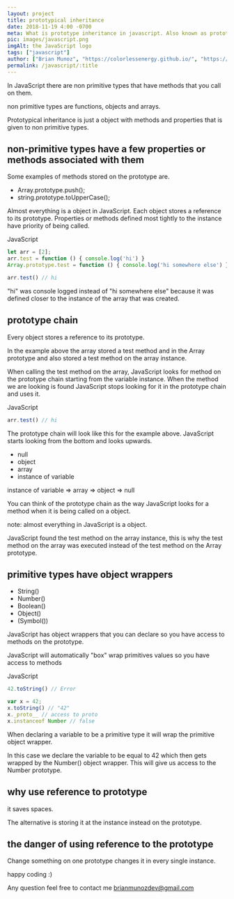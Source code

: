 ```yaml
---
layout: project
title: prototypical inheritance
date: 2018-11-19 4:00 -0700
meta: What is prototype inheritance in javascript. Also known as prototypical inheritance. It is just a object with methods and properties that is given to non-primitive types.
pic: images/javascript.png
imgAlt: the JavaScript logo
tags: ["javascript"]
author: ["Brian Munoz", "https://colorlessenergy.github.io/", "https://github.com/colorlessenergy"]
permalink: /javascript/:title
---
```


In JavaScript there are non primitive types that have methods that you call on them.

<span class="highlight__code">non primitive types</span> are functions, objects and arrays.

Prototypical inheritance is just a object with methods and properties that is given to non primitive types.

## non-primitive types have a few properties or methods associated with them

Some examples of methods stored on the prototype are.

* Array.prototype.push();
* string.prototype.toUpperCase();

Almost everything is a object in JavaScript. Each object stores a reference to its prototype. Properties or methods defined most tightly to the instance have priority of being called.

<p class="highlight__file-desc">JavaScript</p>

```javascript
let arr = [2];
arr.test = function () { console.log('hi') }
Array.prototype.test = function () { console.log('hi somewhere else') }

arr.test() // hi
```

"hi" was console logged instead of "hi somewhere else" because it was defined closer to the instance of the array that was created.

## prototype chain

Every object stores a reference to its prototype.

In the example above the array stored a test method and in the Array prototype and also stored a test method on the array instance.

When calling the test method on the array, JavaScript looks for method on the prototype chain starting from the variable instance. When the method we are looking is found JavaScript stops looking for it in the prototype chain and uses it.

<p class="highlight__file-desc">JavaScript</p>

```javascript
arr.test() // hi
```

The prototype chain will look like this for the example above. JavaScript starts looking from the bottom and looks upwards.

* null
* object
* array
* instance of variable

instance of variable => array => object => null

You can think of the prototype chain as the way JavaScript looks for a method when it is being called on a object.

note: almost everything in JavaScript is a object.

JavaScript found the test method on the array instance, this is why the test method on the array was executed instead of the test method on the Array prototype.

## primitive types have object wrappers

* String()
* Number()
* Boolean()
* Object()
* (Symbol())

JavaScript has object wrappers that you can declare so you have access to methods on the prototype.

JavaScript will automatically "box" wrap primitives values so you have access to methods

<p class="highlight__file-desc">JavaScript</p>

```javascript
42.toString() // Error

var x = 42;
x.toString() // "42"
x._proto__ // access to proto
x.instanceof Number // false
```

When declaring a variable to be a primitive type it will wrap the primitive object wrapper.

In this case we declare the variable to be equal to 42 which then gets wrapped by the Number() object wrapper. This will give us access to the Number prototype.

## why use reference to prototype

it saves spaces.

The alternative is storing it at the instance instead on the prototype.

## the danger of using reference to the prototype

Change something on one prototype changes it in every single instance.

happy coding :)

Any question feel free to contact me brianmunozdev@gmail.com